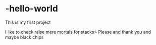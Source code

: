# -hello-world
This is my first project

I like to check raise mere mortals for stacks>
Please and thank you and maybe black chips
